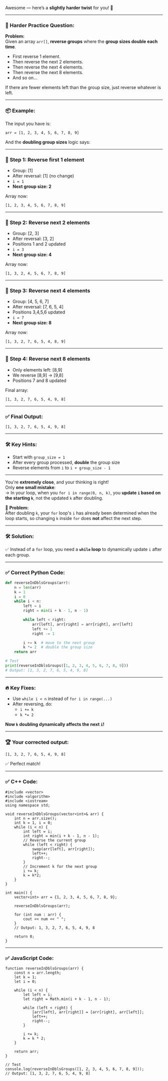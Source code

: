 Awesome — here’s a **slightly harder twist** for you! 🚀

---

### 🧠 Harder Practice Question:

**Problem:**  
Given an array `arr[]`, **reverse groups** where the **group sizes double each time**.

- First reverse 1 element.
- Then reverse the next 2 elements.
- Then reverse the next 4 elements.
- Then reverse the next 8 elements.
- And so on...

If there are fewer elements left than the group size, just reverse whatever is left.

---

### 📦 Example:

The input you have is:
```
arr = [1, 2, 3, 4, 5, 6, 7, 8, 9]
```

And the **doubling group sizes** logic says:

---

### 🧩 Step 1: Reverse first 1 element
- Group: [1]
- After reversal: [1] (no change)
- `i = 1`
- **Next group size: 2**

Array now:
```
[1, 2, 3, 4, 5, 6, 7, 8, 9]
```

---

### 🧩 Step 2: Reverse next 2 elements
- Group: [2, 3]
- After reversal: [3, 2]
- Positions 1 and 2 updated
- `i = 3`
- **Next group size: 4**

Array now:
```
[1, 3, 2, 4, 5, 6, 7, 8, 9]
```

---

### 🧩 Step 3: Reverse next 4 elements
- Group: [4, 5, 6, 7]
- After reversal: [7, 6, 5, 4]
- Positions 3,4,5,6 updated
- `i = 7`
- **Next group size: 8**

Array now:
```
[1, 3, 2, 7, 6, 5, 4, 8, 9]
```

---

### 🧩 Step 4: Reverse next 8 elements
- Only elements left: [8,9]
- We reverse [8,9] → [9,8]
- Positions 7 and 8 updated

Final array:
```
[1, 3, 2, 7, 6, 5, 4, 9, 8]
```

---

### ✅ Final Output:
```
[1, 3, 2, 7, 6, 5, 4, 9, 8]
```

---

### 🛠 Key Hints:
- Start with `group_size = 1`
- After every group processed, **double** the group size
- Reverse elements from `i` to `i + group_size - 1`

---

You're **extremely close**, and your thinking is right!  
Only **one small mistake**:  
→ In your loop, when you `for i in range(0, n, k)`, you **update `i` based on the starting `k`**, not the updated `k` after doubling.  

🔴 **Problem:**  
After doubling `k`, your `for` loop's `i` has already been determined when the loop starts, so changing `k` inside `for` does **not** affect the next step.

---

### 🛠 Solution:
✅ Instead of a `for` loop, you need a **`while` loop** to dynamically update `i` after each group.

---

### ✅ Correct Python Code:
```python
def reverseInDblsGroups(arr):
    n = len(arr)
    k = 1
    i = 0
    while i < n:
        left = i
        right = min(i + k - 1, n - 1)

        while left < right:
            arr[left], arr[right] = arr[right], arr[left]
            left += 1
            right -= 1

        i += k  # move to the next group
        k *= 2  # double the group size
    return arr

# Test
print(reverseInDblsGroups([1, 2, 3, 4, 5, 6, 7, 8, 9]))
# Output: [1, 3, 2, 7, 6, 5, 4, 9, 8]
```

---

### 🔥 Key Fixes:
- Use `while i < n` instead of `for i in range(...)`
- After reversing, do:
  - `i += k`
  - `k *= 2`

**Now `k` doubling dynamically affects the next `i`!**

---

### 🏆 Your corrected output:
```
[1, 3, 2, 7, 6, 5, 4, 9, 8]
```
✅ Perfect match!

---
### ✅ C++ Code:
```
#include <vector>
#include <algorithm>
#include <iostream>
using namespace std;

void reverseInDblsGroups(vector<int>& arr) {
    int n = arr.size();
    int k = 1, i = 0;
    while (i < n) {
        int left = i;
        int right = min(i + k - 1, n - 1);
        // Reverse the current group
        while (left < right) {
            swap(arr[left], arr[right]);
            left++;
            right--;
        }
        // Increment k for the next group
        i += k;
        k = k*2;
    }
}

int main() {
    vector<int> arr = {1, 2, 3, 4, 5, 6, 7, 8, 9};
    
    reverseInDblsGroups(arr);
    
    for (int num : arr) {
        cout << num << " ";
    }
    // Output: 1, 3, 2, 7, 6, 5, 4, 9, 8

    return 0;
}
```
---
### ✅ JavaScript Code:
```
function reverseInDblsGroups(arr) {
    const n = arr.length;
    let k = 1;
    let i = 0;

    while (i < n) {
        let left = i;
        let right = Math.min(i + k - 1, n - 1);

        while (left < right) {
            [arr[left], arr[right]] = [arr[right], arr[left]];
            left++;
            right--;
        }

        i += k;
        k = k * 2;
    }

    return arr;
}

// Test
console.log(reverseInDblsGroups([1, 2, 3, 4, 5, 6, 7, 8, 9]));
// Output: [1, 3, 2, 7, 6, 5, 4, 9, 8]

```